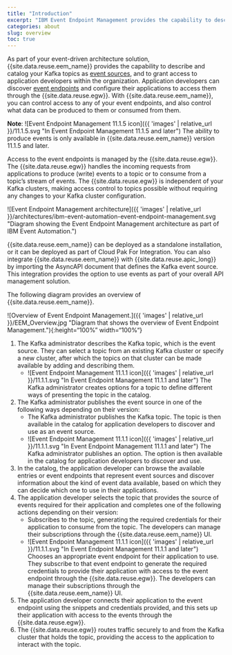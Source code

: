 ```yaml
---
title: "Introduction"
excerpt: "IBM Event Endpoint Management provides the capability to describe and catalog your Kafka event sources, and to socialize them with application developers."
categories: about
slug: overview
toc: true
---
```


As part of your event-driven architecture solution, {{site.data.reuse.eem_name}} provides the capability to describe and catalog your Kafka topics as [event sources](../key-concepts/#event-source), and to grant access to application developers within the organization. Application developers can discover [event endpoints]((../key-concepts/#event-endpoint)) and configure their applications to access them through the {{site.data.reuse.egw}}. With {{site.data.reuse.eem_name}}, you can control access to any of your event endpoints, and also control what data can be produced to them or consumed from them.

**Note**: ![Event Endpoint Management 11.1.5 icon]({{ 'images' | relative_url }}/11.1.5.svg "In Event Endpoint Management 11.1.5 and later") The ability to produce events is only available in {{site.data.reuse.eem_name}} version 11.1.5 and later.

Access to the event endpoints is managed by the {{site.data.reuse.egw}}. The {{site.data.reuse.egw}} handles the incoming requests from applications to produce (write) events to a topic or to consume from a topic’s stream of events. The {{site.data.reuse.egw}} is independent of your Kafka clusters, making access control to topics possible without requiring any changes to your Kafka cluster configuration.

![Event Endpoint Management architecture]({{ 'images' | relative_url }}/architectures/ibm-event-automation-event-endpoint-management.svg "Diagram showing the Event Endpoint Management architecture as part of IBM Event Automation.")

{{site.data.reuse.eem_name}} can be deployed as a standalone installation, or it can be deployed as part of Cloud Pak For Integration. You can also integrate {{site.data.reuse.eem_name}} with {{site.data.reuse.apic_long}} by importing the AsyncAPI document that defines the Kafka event source. This integration provides the option to use events as part of your overall API management solution.

The following diagram provides an overview of {{site.data.reuse.eem_name}}.

![Overview of Event Endpoint Management.]({{ 'images' | relative_url }}/EEM_Overview.jpg "Diagram that shows the overview of Event Endpoint Management."){:height=“100%” width=“100%“}

1. The Kafka administrator describes the Kafka topic, which is the event source. They can select a topic from an existing Kafka cluster or specify a new cluster, after which the topics on that cluster can be made available by adding and describing them.
   * ![Event Endpoint Management 11.1.1 icon]({{ 'images' | relative_url }}/11.1.1.svg "In Event Endpoint Management 11.1.1 and later") The Kafka administrator creates options for a topic to define different ways of presenting the topic in the catalog. 
1. The Kafka administrator publishes the event source in one of the following ways depending on their version:
   * The Kafka administrator publishes the Kafka topic. The topic is then available in the catalog for application developers to discover and use as an event source.
   * ![Event Endpoint Management 11.1.1 icon]({{ 'images' | relative_url }}/11.1.1.svg "In Event Endpoint Management 11.1.1 and later") The Kafka administrator publishes an option. The option is then available in the catalog for application developers to discover and use.
1. In the catalog, the application developer can browse the available entries or event endpoints that represent event sources and discover information about the kind of event data available, based on which they can decide which one to use in their applications.
1. The application developer selects the topic that provides the source of events required for their application and completes one of the following actions depending on their version:
   * Subscribes to the topic, generating the required credentials for their application to consume from the topic. The developers can manage their subscriptions through the {{site.data.reuse.eem_name}} UI.
   * ![Event Endpoint Management 11.1.1 icon]({{ 'images' | relative_url }}/11.1.1.svg "In Event Endpoint Management 11.1.1 and later") Chooses an appropriate event endpoint for their application to use. They subscribe to that event endpoint to generate the required credentials to provide their application with access to the event endpoint through the {{site.data.reuse.egw}}. The developers can manage their subscriptions through the {{site.data.reuse.eem_name}} UI.
1. The application developer connects their application to the event endpoint using the snippets and credentials provided, and this sets up their application with access to the events through the {{site.data.reuse.egw}}.
1. The {{site.data.reuse.egw}} routes traffic securely to and from the Kafka cluster that holds the topic, providing the access to the application to interact with the topic.




